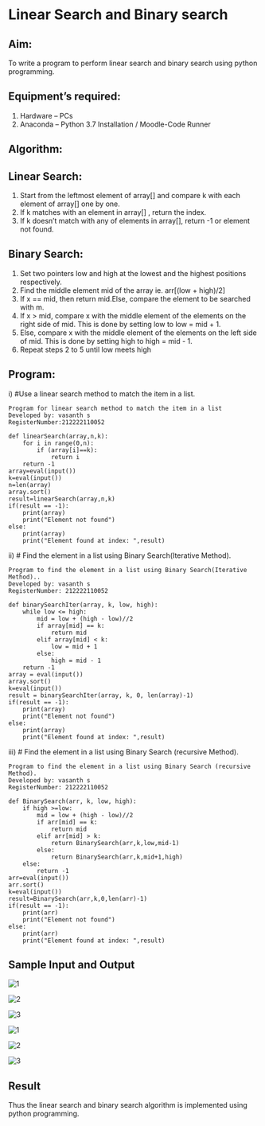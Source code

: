 # Linear Search and Binary search
## Aim:
To write a program to perform linear search and binary search using python programming.
## Equipment’s required:
1.	Hardware – PCs
2.	Anaconda – Python 3.7 Installation / Moodle-Code Runner
## Algorithm:
## Linear Search:
1.	Start from the leftmost element of array[] and compare k with each element of array[] one by one.
2.	If k matches with an element in array[] , return the index.
3.	If k doesn’t match with any of elements in array[], return -1 or element not found.
## Binary Search:
1.	Set two pointers low and high at the lowest and the highest positions respectively.
2.	Find the middle element mid of the array ie. arr[(low + high)/2]
3.	If x == mid, then return mid.Else, compare the element to be searched with m.
4.	If x > mid, compare x with the middle element of the elements on the right side of mid. This is done by setting low to low = mid + 1.
5.	Else, compare x with the middle element of the elements on the left side of mid. This is done by setting high to high = mid - 1.
6.	Repeat steps 2 to 5 until low meets high
## Program:
i) #Use a linear search method to match the item in a list.

```
Program for linear search method to match the item in a list
Developed by: vasanth s
RegisterNumber:212222110052

def linearSearch(array,n,k):
    for i in range(0,n):
        if (array[i]==k):
            return i
    return -1   
array=eval(input())
k=eval(input())
n=len(array)
array.sort()
result=linearSearch(array,n,k)
if(result == -1):
    print(array)
    print("Element not found")
else:
    print(array)
    print("Element found at index: ",result)
```



ii) # Find the element in a list using Binary Search(Iterative Method).

```
Program to find the element in a list using Binary Search(Iterative Method)..
Developed by: vasanth s
RegisterNumber: 212222110052

def binarySearchIter(array, k, low, high):
    while low <= high:
        mid = low + (high - low)//2
        if array[mid] == k:
            return mid
        elif array[mid] < k:
            low = mid + 1
        else:
            high = mid - 1
    return -1
array = eval(input())
array.sort()
k=eval(input())
result = binarySearchIter(array, k, 0, len(array)-1)
if(result == -1):
    print(array)
    print("Element not found")
else:
    print(array)
    print("Element found at index: ",result)
```



iii) # Find the element in a list using Binary Search (recursive Method).

```
Program to find the element in a list using Binary Search (recursive Method).
Developed by: vasanth s
RegisterNumber: 212222110052

def BinarySearch(arr, k, low, high):
    if high >=low:
        mid = low + (high - low)//2
        if arr[mid] == k:
            return mid
        elif arr[mid] > k:
            return BinarySearch(arr,k,low,mid-1)
        else:
            return BinarySearch(arr,k,mid+1,high)
    else:
        return -1
arr=eval(input())
arr.sort()
k=eval(input())
result=BinarySearch(arr,k,0,len(arr)-1)
if(result == -1):
    print(arr)
    print("Element not found")
else:
    print(arr)
    print("Element found at index: ",result)
```
## Sample Input and Output
![1](https://github.com/vasanth0908/Search-Algorithm/assets/122000018/cad817a9-8248-4755-9c08-8ab1e264dd46)

![2](https://github.com/vasanth0908/Search-Algorithm/assets/122000018/bc4ee4f2-b163-4c49-b7e1-1300d1a5883f)

![3](https://github.com/vasanth0908/Search-Algorithm/assets/122000018/41ab9ed8-fb93-4695-aae7-5e6f8e7866f4)


![1](https://github.com/vasanth0908/Search-Algorithm/assets/122000018/8725fb1f-6011-4863-9415-2baebafbd73a)

![2](https://github.com/vasanth0908/Search-Algorithm/assets/122000018/32f70cdb-d9d8-46a1-8d2c-84f65b02b936)

![3](https://github.com/vasanth0908/Search-Algorithm/assets/122000018/75a37b57-f60b-4cfc-9cd3-859a579a8ec7)








## Result
Thus the linear search and binary search algorithm is implemented using python programming.
